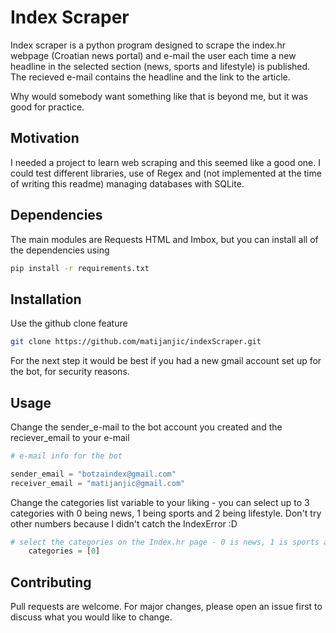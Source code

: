 # Index Scraper

Index scraper is a python program designed to scrape the index.hr webpage (Croatian news portal) and e-mail the user each time a new headline in the selected section (news, sports and lifestyle) is published. The recieved e-mail contains the headline and the link to the article. 

Why would somebody want something like that is beyond me, but it was good for practice.


## Motivation

I needed a project to learn web scraping and this seemed like a good one. I could test different libraries, use of Regex and (not implemented at the time of writing this readme) managing databases with SQLite.

## Dependencies
The main modules are Requests HTML and Imbox, but you can install all of the dependencies using
```bash
pip install -r requirements.txt
```

## Installation

Use the github clone feature

```bash
git clone https://github.com/matijanjic/indexScraper.git
```
For the next step it would be best if you had a new gmail account set up for the bot, for security reasons.

## Usage
Change the sender_e-mail to the bot account you created and the reciever_email to your e-mail
```python
# e-mail info for the bot

sender_email = "botzaindex@gmail.com"
receiver_email = "matijanjic@gmail.com"
```
Change the categories list variable to your liking - you can select up to 3 categories with 0 being news, 1 being sports and 2 being lifestyle. Don't try other numbers because I didn't catch the IndexError :D
```python
# select the categories on the Index.hr page - 0 is news, 1 is sports and 2 is lifestyle (for example [0, 2] for news and lifestyle)
    categories = [0]
```

## Contributing
Pull requests are welcome. For major changes, please open an issue first to discuss what you would like to change.
